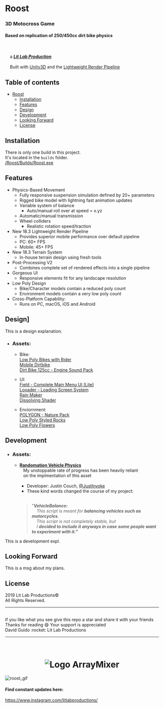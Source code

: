 # Roost
  
### 3D Motocross Game  
#### Based on replication of 250/450cc dirt bike physics  
<br/><br/>&nbsp;&nbsp;&nbsp;&nbsp;a [***Lit Lab Production***](https://www.litlabproductions.com)
<br/><br/>&nbsp;&nbsp;&nbsp;&nbsp;Built with [Unity3D](https://github.com/Unity-Technologies) and the 
[Lightweight Render Pipeline](https://github.com/Unity-Technologies/ScriptableRenderPipeline/wiki/Lightweight-Render-Pipeline)
<br/>
## Table of contents

* [Roost](#roost)
  * [Installation](#installation)
  * [Features](#features)
  * [Design](#design)
  * [Development](#development)
  * [Looking Forward](#looking-forward)
  * [License](#license)

## Installation

There is only one build in this project.  
It's located in the `builds` folder.  
[/Roost/Builds/Roost.exe](/Roost/Builds/Roost.exe)


## Features
* Physics-Based Movement  
    * Fully responsive suspension simulation defined by 20+ parameters  
    * Rigged bike model with lightning fast animation updates  
    * Variable system of balance  
        * Auto/manual roll over at speed = x.yz  
    * Automatic/manual transmission  
    * Wheel colliders  
        * Realistic rotation speed/traction  
* New 18.3 Lightweight Render Pipeline  
    * Provides superior mobile performance over default pipeline  
    * PC: 60+ FPS  
    * Mobile: 45+ FPS  
* New 18.3 Terrain System  
    * In-house terrain design using fresh tools  
* Post-Processing V2  
    * Combines complete set of rendered effects into a single pipeline  
* Gorgeous UI  
    * Responsive elements fit for any landscape resolution  
* Low Poly Design 
    * Bike/Character models contain a reduced poly count  
    * Environment models contain a very low poly count  
* Cross-Platform Capability:  
    * Runs on PC, macOS, iOS and Android  


## Design]
This is a design explanation.

* ### Assets:  
    * Bike:  
      [Low Poly Bikes with Rider](https://assetstore.unity.com/packages/3d/vehicles/land/5-low-poly-dirt-bike-with-rider-108067)  
      [Mobile Dirtbike](https://assetstore.unity.com/packages/3d/vehicles/land/mobile-dirtbike-56185)  
      [Dirt Bike 125cc - Engine Sound Pack](https://assetstore.unity.com/packages/audio/sound-fx/transportation/dirt-bike-125cc-engine-sound-pack-113360)  
  
    * UI:  
      [Field - Complete Main Menu UI (Lite)](https://assetstore.unity.com/packages/tools/gui/field-complete-main-menu-ui-lite-129668)  
      [Looader - Loading Screen System](https://assetstore.unity.com/packages/tools/gui/looader-loading-screen-system-118194)  
      [Rain Maker](https://assetstore.unity.com/packages/vfx/particles/environment/rain-maker-2d-and-3d-rain-particle-system-for-unity-34938)  
      [Dissolving Shader](https://assetstore.unity.com/packages/vfx/shaders/dissolving-shader-121005)  
  
    * Enviornment:  
      [POLYGON - Nature Pack](https://assetstore.unity.com/packages/3d/vegetation/trees/polygon-nature-pack-120152)  
      [Low Poly Styled Rocks](https://assetstore.unity.com/packages/3d/props/exterior/low-poly-styled-rocks-43486)  
      [Low Poly Flowers](https://assetstore.unity.com/packages/3d/vegetation/plants/lowpoly-flowers-47083)  



## Development
* ### Assets:  
    * [**Randomation Vehicle Physics**](https://github.com/JustInvoke/Randomation-Vehicle-Physics)  
      &nbsp;&nbsp;&nbsp;My unstoppable rate of progress has been heavily reliant  
      &nbsp;&nbsp;&nbsp;on the implmentation of this asset  
           <br/>
        * Developer: Justin Couch, [@JustInvoke](https://github.com/JustInvoke)
        * These kind words changed the course of my project:<br/><br/>
         > "***VehicleBalance:***  
                &nbsp;&nbsp;&nbsp;&nbsp;*This script is meant for* ***balancing vehicles such as motorcycles***.  
                &nbsp;&nbsp;&nbsp;&nbsp;*This script is not completely stable, but*  
                &nbsp;&nbsp;&nbsp;&nbsp;*I* ***decided to include it anyways in case some people want to experiment with it."***  

This is a development expl.


## Looking Forward

This is a msg about my plans.


## License

2019 Lit Lab Productions&copy;  
All Rights Reserved.  


***
 
<br/>
If you like what you see give this repo  
a star and share it with your friends  
<br/>
Thanks for reading 😄  
Your support is appreciated  
<br/>
David Guido :rocket:  
Lit Lab Productions

***







<h1 align="center">
  <br>
   <img src="https://openclipart.org/image/480px/svg_to_png/287053/1505709521.png&disposition=attachment" alt="Logo ArrayMixer" title="Logo ArrayMixer by  cliparteles ( https://openclipart.org/user-detail/cliparteles )" />
  <br>
</h1>






![roost_gif](https://user-images.githubusercontent.com/34845402/51783304-e5209800-20ec-11e9-869a-7039853b7ca6.gif)
#### Find constant updates here:
https://www.instagram.com/litlabproductions/
